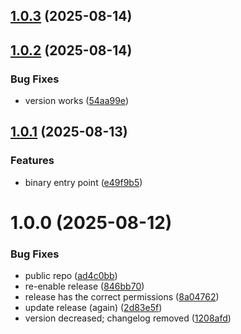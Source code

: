 ## [1.0.3](https://github.com/jeeyoungk/doctor/compare/v1.0.2...v1.0.3) (2025-08-14)

## [1.0.2](https://github.com/jeeyoungk/doctor/compare/v1.0.1...v1.0.2) (2025-08-14)


### Bug Fixes

* version works ([54aa99e](https://github.com/jeeyoungk/doctor/commit/54aa99e26ff3cd6a5c64a5aba7feb421c3d5082f))

## [1.0.1](https://github.com/jeeyoungk/doctor/compare/v1.0.0...v1.0.1) (2025-08-13)

### Features

- binary entry point ([e49f9b5](https://github.com/jeeyoungk/doctor/commit/e49f9b5470ad796beae964d5eb35823e7f8cfa9a))

# 1.0.0 (2025-08-12)

### Bug Fixes

- public repo ([ad4c0bb](https://github.com/jeeyoungk/doctor/commit/ad4c0bb6baec03f5f6a5f87e899996b157327156))
- re-enable release ([846bb70](https://github.com/jeeyoungk/doctor/commit/846bb7088be94695111f682859298cbeac7b946f))
- release has the correct permissions ([8a04762](https://github.com/jeeyoungk/doctor/commit/8a0476299fdea417d8a0f705f26122d6c624d332))
- update release (again) ([2d83e5f](https://github.com/jeeyoungk/doctor/commit/2d83e5f19961529ce9971c4b5deedd73b22000b6))
- version decreased; changelog removed ([1208afd](https://github.com/jeeyoungk/doctor/commit/1208afd0a29bb4ea3b1a9eb7839eac32dd69fd6c))
